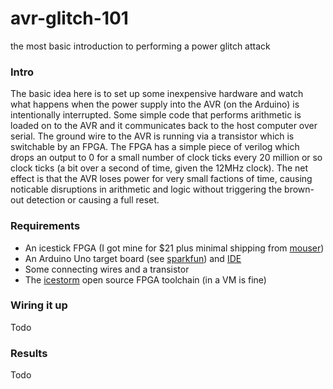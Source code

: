 # avr-glitch-101
the most basic introduction to performing a power glitch attack

### Intro
The basic idea here is to set up some inexpensive hardware and watch what happens when the power supply into the AVR (on the Arduino) is intentionally interrupted. Some simple code that performs arithmetic is loaded on to the AVR and it communicates back to the host computer over serial. The ground wire to the AVR is running via a transistor which is switchable by an FPGA. The FPGA has a simple piece of verilog which drops an output to 0 for a small number of clock ticks every 20 million or so clock ticks (a bit over a second of time, given the 12MHz clock). The net effect is that the AVR loses power for very small factions of time, causing noticable disruptions in arithmetic and logic without triggering the brown-out detection or causing a full reset.

### Requirements
* An icestick FPGA (I got mine for $21 plus minimal shipping from [mouser](http://www.mouser.com/new/Lattice-Semiconductor/lattice-icestick-kit/))
* An Arduino Uno target board (see [sparkfun](https://www.sparkfun.com/products/11021)) and [IDE](https://www.arduino.cc/en/main/software)
* Some connecting wires and a transistor
* The [icestorm](http://www.clifford.at/icestorm/) open source FPGA toolchain (in a VM is fine)

### Wiring it up
Todo

### Results
Todo

